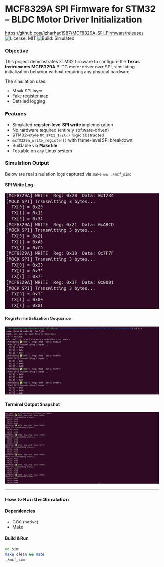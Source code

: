 # MCF8329A SPI Firmware for STM32 – BLDC Motor Driver Initialization

 https://github.com/izharhaq1987/MCF8329A_SPI_Firmware/releases
![License: MIT](https://img.shields.io/badge/license-MIT-green)
![Build: Simulated](https://img.shields.io/badge/build-simulation-green)


###  Objective

This project demonstrates STM32 firmware to configure the **Texas Instruments MCF8329A** BLDC motor driver over SPI, simulating initialization behavior without requiring any physical hardware.

The simulation uses:
-  Mock SPI layer
-  Fake register map
-  Detailed logging


###  Features

- Simulated **register-level SPI write** implementation
- No hardware required (entirely software-driven)
- STM32-style `MX_SPI1_Init()` logic abstracted
- `mcf8329a_write_register()` with frame-level SPI breakdown
- Buildable via **Makefile**
-  Testable on any Linux system


###  Simulation Output

Below are real simulation logs captured via `make && ./mcf_sim`:

####  SPI Write Log

![SPI Write Log](MCF8329A_WRITE_log.png)

####  Register Initialization Sequence

![Simulation Log](MCF8329A_SPI_Simulation_Log.png)

####  Terminal Output Snapshot

![Terminal Output](mcf8329a_sim_output.png)

---

###  How to Run the Simulation

####  Dependencies
- GCC (native)
- Make

####  Build & Run

```bash
cd sim
make clean && make
./mcf_sim

